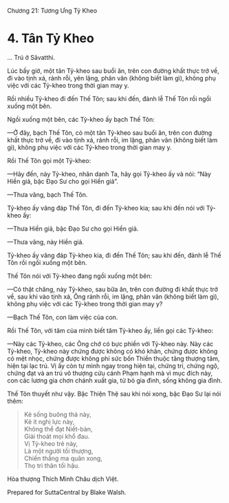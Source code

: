  

Chương 21: Tương Ưng Tỷ Kheo

# 4\. Tân Tỷ Kheo

… Trú ở Sāvatthi.

Lúc bấy giờ, một tân Tỷ-kheo sau buổi ăn, trên con đường khất thực trở về, đi vào tịnh xá, rảnh rỗi, yên lặng, phân vân (không biết làm gì), không phụ việc với các Tỷ-kheo trong thời gian may y.

Rồi nhiều Tỷ-kheo đi đến Thế Tôn; sau khi đến, đảnh lễ Thế Tôn rồi ngồi xuống một bên.

Ngồi xuống một bên, các Tỷ-kheo ấy bạch Thế Tôn:

—Ở đây, bạch Thế Tôn, có một tân Tỷ-kheo sau buổi ăn, trên con đường khất thực trở về, đi vào tịnh xá, rảnh rỗi, im lặng, phân vân (không biết làm gì), không phụ việc với các Tỷ-kheo trong thời gian may y.

Rồi Thế Tôn gọi một Tỷ-kheo:

—Hãy đến, này Tỷ-kheo, nhân danh Ta, hãy gọi Tỷ-kheo ấy và nói: “Này Hiền giả, bậc Ðạo Sư cho gọi Hiền giả”.

—Thưa vâng, bạch Thế Tôn.

Tỷ-kheo ấy vâng đáp Thế Tôn, đi đến Tỷ-kheo kia; sau khi đến nói với Tỷ-kheo ấy:

—Thưa Hiền giả, bậc Ðạo Sư cho gọi Hiền giả.

—Thưa vâng, này Hiền giả.

Tỷ-kheo ấy vâng đáp Tỷ-kheo kia, đi đến Thế Tôn; sau khi đến, đảnh lễ Thế Tôn rồi ngồi xuống một bên.

Thế Tôn nói với Tỷ-kheo đang ngồi xuống một bên:

—Có thật chăng, này Tỷ-kheo, sau bữa ăn, trên con đường đi khất thực trở về, sau khi vào tịnh xá, Ông rảnh rỗi, im lặng, phân vân (không biết làm gì), không phụ việc với các Tỷ-kheo trong thời gian may y?

—Bạch Thế Tôn, con làm việc của con.

Rồi Thế Tôn, với tâm của mình biết tâm Tỷ-kheo ấy, liền gọi các Tỷ-kheo:

—Này các Tỷ-kheo, các Ông chớ có bực phiền với Tỷ-kheo này. Này các Tỷ-kheo, Tỷ-kheo này chứng được không có khó khăn, chứng được không có mệt nhọc, chứng được không phí sức bốn Thiền thuộc tăng thượng tâm, hiện tại lạc trú. Vị ấy còn tự mình ngay trong hiện tại, chứng tri, chứng ngộ, chứng đạt và an trú vô thượng cứu cánh Phạm hạnh mà vì mục đích này, con các lương gia chơn chánh xuất gia, từ bỏ gia đình, sống không gia đình.

Thế Tôn thuyết như vậy. Bậc Thiện Thệ sau khi nói xong, bậc Ðạo Sư lại nói thêm:

> Kẻ sống buông thả này,  
> Kẻ ít nghị lực này,  
> Không thể đạt Niết-bàn,  
> Giải thoát mọi khổ đau.  
> Vị Tỷ-kheo trẻ này,  
> Là một người tối thượng,  
> Chiến thắng ma quân xong,  
> Thọ trì thân tối hậu.

Hòa thượng Thích Minh Châu dịch Việt.

Prepared for SuttaCentral by Blake Walsh.